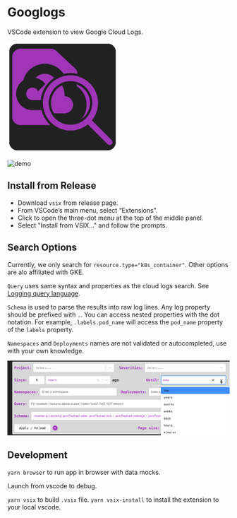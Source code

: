 # Googlogs

VSCode extension to view Google Cloud Logs.

<img src="res/icon.png" alt="icon" width="250">

![demo](res/demo.gif)

## Install from Release

* Download `vsix` from release page.
* From VSCode’s main menu, select “Extensions”.
* Click to open the three-dot menu at the top of the middle panel.
* Select "Install from VSIX..." and follow the prompts.

## Search Options

Currently, we only search for `resource.type="k8s_container"`. Other options are alo affiliated with GKE.

`Query` uses same syntax and properties as the cloud logs search. See [Logging query language](https://cloud.google.com/logging/docs/view/logging-query-language).

`Schema` is used to parse the results into raw log lines. Any log property should be prefixed with `.`. You can access nested properties with the dot notation. For example, `.labels.pod_name` will access the `pod_name` property of the `labels` property.

`Namespaces` and `Deployments` names are not validated or autocompleted, use with your own knowledge.

![demo](res/opts.gif)

## Development

`yarn browser` to run app in browser with data mocks.

Launch from vscode to debug.

`yarn vsix` to build `.vsix` file. `yarn vsix-install` to install the extension to your local vscode.
